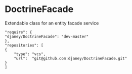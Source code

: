# DoctrineFacade
Extendable class for an entity facade service

    "require": {
    "djaney/DoctrineFacade": "dev-master"
    },
    "repositories": [
    {
        "type": "vcs",
        "url":  "git@github.com:djaney/DoctrineFacade.git"
    }
    ]

